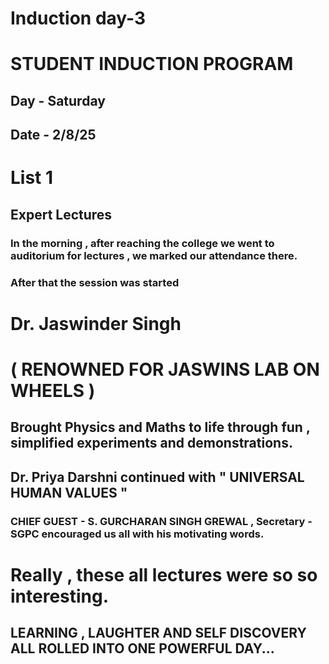 # Induction day-3
# STUDENT INDUCTION PROGRAM
## Day - Saturday
## Date - 2/8/25
# List 1
## Expert Lectures
### In the morning , after reaching the college we went to auditorium for lectures ,  we marked our attendance there.
### After that the session was started
# Dr. Jaswinder Singh 
# ( RENOWNED FOR JASWINS LAB ON WHEELS )
## Brought Physics and Maths to life through fun , simplified experiments and demonstrations.
## Dr. Priya Darshni continued with " UNIVERSAL HUMAN VALUES " 
### CHIEF GUEST - S. GURCHARAN SINGH GREWAL , Secretary - SGPC encouraged us all with his motivating words.
# Really , these all lectures were so so interesting.
## LEARNING , LAUGHTER AND SELF DISCOVERY ALL ROLLED INTO ONE POWERFUL DAY...
